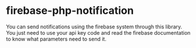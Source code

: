 # firebase-php-notification

You can send notifications using the firebase system through this library. You just need to use your api key code and read the firebase documentation to know what parameters need to send it.
